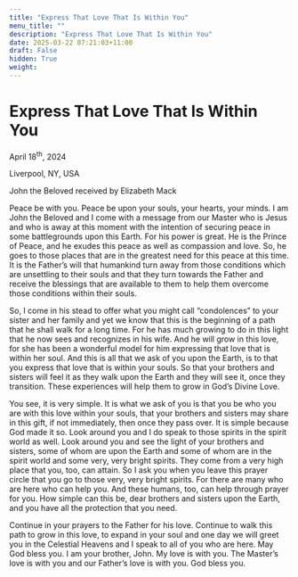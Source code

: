 ```yaml
---
title: "Express That Love That Is Within You"
menu_title: ""
description: "Express That Love That Is Within You"
date: 2025-03-22 07:21:03+11:00
draft: False
hidden: True
weight:
---
```

# Express That Love That Is Within You

April 18<sup>th</sup>, 2024

Liverpool, NY, USA

John the Beloved received by Elizabeth Mack

Peace be with you. Peace be upon your souls, your hearts, your minds. I am John the Beloved and I come with a message from our Master who is Jesus and who is away at this moment with the intention of securing peace in some battlegrounds upon this Earth. For his power is great. He is the Prince of Peace, and he exudes this peace as well as compassion and love. So, he goes to those places that are in the greatest need for this peace at this time. It is the Father’s will that humankind turn away from those conditions which are unsettling to their souls and that they turn towards the Father and receive the blessings that are available to them to help them overcome those conditions within their souls.

So, I come in his stead to offer what you might call “condolences” to your sister and her family and yet we know that this is the beginning of a path that he shall walk for a long time. For he has much growing to do in this light that he now sees and recognizes in his wife. And he will grow in this love, for she has been a wonderful model for him expressing that love that is within her soul. And this is all that we ask of you upon the Earth, is to that you express that love that is within your souls. So that your brothers and sisters will feel it as they walk upon the Earth and they will see it, once they transition. These experiences will help them to grow in God’s Divine Love.

You see, it is very simple. It is what we ask of you is that you be who you are with this love within your souls, that your brothers and sisters may share in this gift, if not immediately, then once they pass over. It is simple because God made it so. Look around you and I do speak to those spirits in the spirit world as well. Look around you and see the light of your brothers and sisters, some of whom are upon the Earth and some of whom are in the spirit world and some very, very bright spirits. They come from a very high place that you, too, can attain. So I ask you when you leave this prayer circle that you go to those very, very bright spirits. For there are many who are here who can help you. And these humans, too, can help through prayer for you. How simple can this be, dear brothers and sisters upon the Earth, and you have all the protection that you need.

Continue in your prayers to the Father for his love. Continue to walk this path to grow in this love, to expand in your soul and one day we will greet you in the Celestial Heavens and I speak to all of you who are here. May God bless you. I am your brother, John. My love is with you. The Master’s love is with you and our Father’s love is with you. God bless you.
